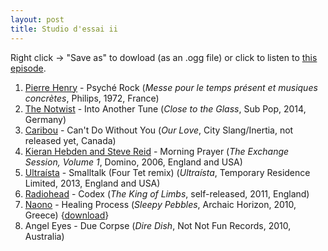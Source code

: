 ```yaml
---
layout: post
title: Studio d'essai ii
---
```


Right click → "Save as" to dowload (as an .ogg file) or click to listen to <a
href="https://github.com/studio-dessai/podcasts/blob/master/Studio%20d%27essai%20ii%20-%202014-06-12.ogg?raw=true">this episode</a>.

1. [Pierre Henry](http://musicbrainz.org/artist/24e0aaa1-7961-4ab8-865e-e736226e41c9) - Psyché Rock (_Messe pour le temps présent et musiques concrètes_, Philips, 1972, France)
2. [The Notwist](http://musicbrainz.org/artist/f180cec2-9421-4417-a841-c7372090d13d) - Into Another Tune (_Close to the Glass_, Sub Pop, 2014, Germany)
3. [Caribou](http://musicbrainz.org/artist/735e3514-a8ae-401f-af3b-6300df1b8d2c) - Can't Do Without You (_Our Love_, City Slang/Inertia, not released yet, Canada)
4. [Kieran Hebden and Steve Reid](http://musicbrainz.org/artist/acef318f-bdd4-485d-b7e9-313e58e646fa) - Morning Prayer (_The Exchange Session, Volume 1_, Domino, 2006, England and USA)
5. [Ultraísta](http://musicbrainz.org/artist/fe4a653a-dc81-4422-b3f0-60ecb9107eeb) - Smalltalk (Four Tet remix) (_Ultraísta_, Temporary Residence Limited, 2013, England and USA)
6. [Radiohead](http://musicbrainz.org/artist/a74b1b7f-71a5-4011-9441-d0b5e4122711) - Codex (_The King of Limbs_, self-released, 2011, England)
7. [Naono](http://musicbrainz.org/artist/21b20dcd-b6b4-4d53-96e0-9c3f97c5670e) - Healing Process (_Sleepy Pebbles_, Archaic Horizon, 2010, Greece) {[download](https://archive.org/details/AH038_naono_-_Sleepy_Pebbles)}
8. Angel Eyes - Due Corpse (_Dire Dish_, Not Not Fun Records, 2010, Australia)
